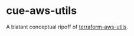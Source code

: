 # cue-aws-utils

A blatant conceptual ripoff of [terraform-aws-utils](https://github.com/cloudposse/terraform-aws-utils).
